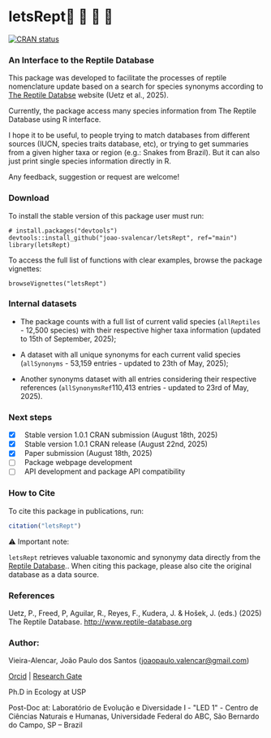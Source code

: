 # letsRept🦎 🐍 🐊 🐢

<!-- badges: start -->
[![CRAN status](https://www.r-pkg.org/badges/version/letsRept)](https://CRAN.R-project.org/package=letsRept)
<!-- badges: end -->
  
### **An Interface to the Reptile Database**

This package was developed to facilitate the processes of reptile nomenclature update based on a search for species synonyms according to [The Reptile Databse](https://reptile-database.reptarium.cz) website (Uetz et al., 2025).

Currently, the package access many species information from The Reptile Database using R interface.

I hope it to be useful, to people trying to match databases from different sources (IUCN, species traits database, etc), or trying to get summaries from a given higher taxa or region (e.g.: Snakes from Brazil). But it can also just print single species information directly in R.

Any feedback, suggestion or request are welcome!

### **Download**

To install the stable version of this package user must run:

```{.r}
# install.packages("devtools")
devtools::install_github("joao-svalencar/letsRept", ref="main")
library(letsRept)
```

To access the full list of functions with clear examples, browse the package vignettes:

```{.r}
browseVignettes("letsRept")
```

### **Internal datasets**

- The package counts with a full list of current valid species (`allReptiles` - 12,500 species) with their respective higher taxa information (updated to 15th of September, 2025);

- A dataset with all unique synonyms for each current valid species (`allSynonyms` - 53,159 entries - updated to 23th of May, 2025); 

- Another synonyms dataset with all entries considering their respective references (`allSynonymsRef`110,413 entries - updated to 23rd of May, 2025).

### **Next steps**

- [x] &nbsp; Stable version 1.0.1 CRAN submission (August 18th, 2025)
- [x] &nbsp; Stable version 1.0.1 CRAN release (August 22nd, 2025)
- [x] &nbsp; Paper submission (August 18th, 2025)
- [ ] &nbsp; Package webpage development
- [ ] &nbsp; API development and package API compatibility

### **How to Cite**

To cite this package in publications, run:

```r
citation("letsRept")
```

⚠️ Important note:

`letsRept` retrieves valuable taxonomic and synonymy data directly from the [Reptile Database](http://www.reptile-database.org)..
When citing this package, please also cite the original database as a data source.

### **References**
Uetz, P., Freed, P, Aguilar, R., Reyes, F., Kudera, J. & Hošek, J. (eds.) (2025) The Reptile Database. http://www.reptile-database.org

### **Author:**

Vieira-Alencar, João Paulo dos Santos (joaopaulo.valencar@gmail.com)

[Orcid](https://orcid.org/0000-0001-6894-6773) | [Research Gate](https://www.researchgate.net/profile/Joao-Paulo-Alencar)

Ph.D in Ecology at USP

Post-Doc at:
Laboratório de Evolução e Diversidade I  - "LED 1" - Centro de Ciências Naturais e Humanas, Universidade Federal do ABC, São Bernardo do Campo, SP – Brazil
